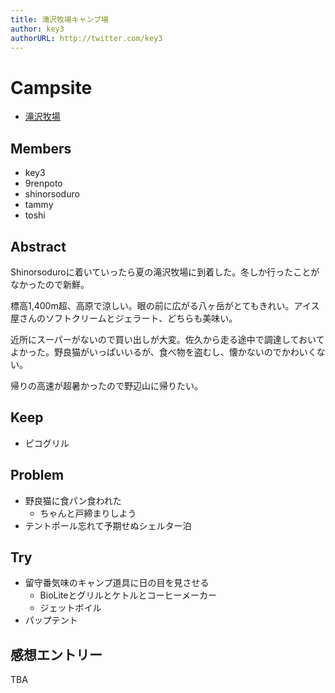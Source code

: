 ```yaml
---
title: 滝沢牧場キャンプ場
author: key3
authorURL: http://twitter.com/key3
---
```


# Campsite

* [滝沢牧場](http://www.takizawa-bokujo.jp/)


## Members

* key3
* 9renpoto
* shinorsoduro
* tammy
* toshi


## Abstract

Shinorsoduroに着いていったら夏の滝沢牧場に到着した。冬しか行ったことがなかったので新鮮。

標高1,400m超、高原で涼しい。眼の前に広がる八ヶ岳がとてもきれい。アイス屋さんのソフトクリームとジェラート、どちらも美味い。

近所にスーパーがないので買い出しが大変。佐久から走る途中で調達しておいてよかった。野良猫がいっぱいいるが、食べ物を盗むし、懐かないのでかわいくない。

帰りの高速が超暑かったので野辺山に帰りたい。

## Keep

* ピコグリル


## Problem

* 野良猫に食パン食われた
  * ちゃんと戸締まりしよう
* テントポール忘れて予期せぬシェルター泊


## Try

* 留守番気味のキャンプ道具に日の目を見させる
  * BioLiteとグリルとケトルとコーヒーメーカー
  * ジェットボイル
* パップテント


## 感想エントリー

TBA
